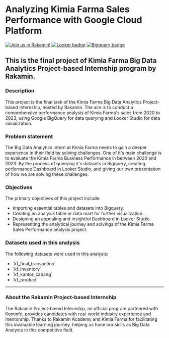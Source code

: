 # Analyzing Kimia Farma Sales Performance with Google Cloud Platform
[![Join us in Rakamin!](https://img.shields.io/badge/Rakamin-program-green)](https://www.rakamin.com/virtual-internship-experience)
[![Looker badge](https://img.shields.io/badge/GCP-Looker_studio-blue)](https://lookerstudio.google.com/)
[![Bigquery badge](https://img.shields.io/badge/GCP-Bigquery-blue)](https://console.cloud.google.com/bigquery)
## This is the final project of Kimia Farma Big Data Analytics Project-based Internship program by Rakamin.

### Description
This project is the final task of the Kimia Farma Big Data Analytics Project-based Internship, hosted by Rakamin. The aim is to conduct a comprehensive performance analysis of Kimia Farma's sales from 2020 to 2023, using Google BigQuery for data querying and Looker Studio for data visualization.

### Problem statement
The Big Data Analytics Intern at Kimia Farma needs to gain a deeper experience in their field by solving challenges. One of it's main challenge is to evaluate the Kimia Farma Business Performance in between 2020 and 2023. By the process of querying it's datasets in Bigquery, creating performance Dashboard in Looker Studio, and giving our own presentation of how we are solving these challenges.

### Objectives
The primary objectives of this project include:
- Importing essential tables and datasets into Bigquery.
- Creating an analysis table or data mart for further visualization.
- Designing an appealing and insightful Dashboard in Looker Studio.
- Representing the analytical journey and solvings of the Kimia Farma Sales Performance analysis project.

### Datasets used in this analysis
The following datasets were used in this analysis:
- \`kf_final_transaction\`
- \`kf_inventory\`
- \`kf_kantor_cabang\`
- \`kf_product\`

---

### About the Rakamin Project-based Internship
The Rakamin Project-based Internship, an official program partnered with Kominfo, provides candidates with real-world industry experience and mentorship. Thanks to Rakamin Academy and Kimia Farma for facilitating this invaluable learning journey, helping us hone our skills as Big Data Analysts in this competitive field.


